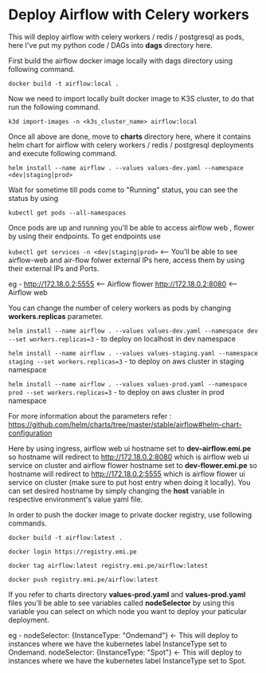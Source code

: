 # Deploy Airflow with Celery workers

This will deploy airflow with celery workers / redis / postgresql as pods, here I've put my python code / DAGs into **dags** directory here.

First build the airflow docker image locally with dags directory using following command.

`docker build -t airflow:local .` 

Now we need to import locally built docker image to K3S cluster, to do that run the following command.

`k3d import-images -n <k3s_cluster_name> airflow:local`

Once all above are done, move to **charts** directory here, where it contains helm chart for airflow with celery workers / redis / postgresql deployments and execute following command.

`helm install --name airflow . --values values-dev.yaml --namespace <dev|staging|prod>`

Wait for sometime till pods come to "Running" status, you can see the status by using

`kubectl get pods --all-namespaces`

Once pods are up and running you'll be able to access airflow web , flower by using their endpoints. To get endpoints use

`kubectl get services -n <dev|staging|prod>` <-- You'll be able to see airflow-web and air-flow folwer external IPs here, access them by using their external IPs and Ports.

eg - http://172.18.0.2:5555 <-- Airflow flower
     http://172.18.0.2:8080 <-- Airflow web

You can change the number of celery workers as pods by changing **workers.replicas** parameter.

`helm install --name airflow . --values values-dev.yaml --namespace dev --set workers.replicas=3` - to deploy on localhost in dev namespace

`helm install --name airflow . --values values-staging.yaml --namespace staging --set workers.replicas=3` - to deploy on aws cluster in staging namespace

`helm install --name airflow . --values values-prod.yaml --namespace prod --set workers.replicas=3` - to deploy on aws cluster in prod namespace

For more information about the parameters refer : https://github.com/helm/charts/tree/master/stable/airflow#helm-chart-configuration

Here by using ingress, airflow web ui hostname set to **dev-airflow.emi.pe** so hostname will redirect to http://172.18.0.2:8080 which is airflow web ui service on cluster and airflow flower hostname set to **dev-flower.emi.pe** so hostname will redirect to http://172.18.0.2:5555 which is airflow flower ui service on cluster (make sure to put host entry when doing it locally). You can set desired hostname by simply changing the **host** variable in respective environment's value yaml file. 

In order to push the docker image to private docker registry, use following commands.

`docker build -t airflow:latest .`

`docker login https://registry.emi.pe`

`docker tag airflow:latest registry.emi.pe/airflow:latest`

`docker push registry.emi.pe/airflow:latest`

If you refer to charts directory **values-prod.yaml** and **values-prod.yaml** files you'll be able to see variables called **nodeSelector** by using this variable you can select on which node you want to deploy your paticular deployment.

eg - nodeSelector: {InstanceType: "Ondemand"} <- This will deploy to instances where we have the kubernetes label InstanceType set to Ondemand.
     nodeSelector: {InstanceType: "Spot"} <- This will deploy to instances where we have the kubernetes label InstanceType set to Spot.